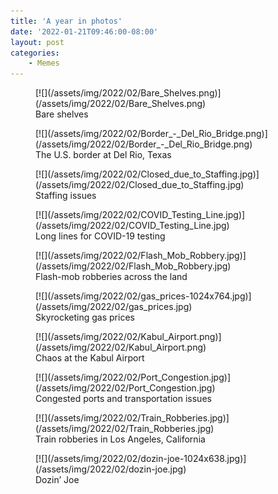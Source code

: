 ```yaml
---
title: 'A year in photos'
date: '2022-01-21T09:46:00-08:00'
layout: post
categories:
    - Memes
---
```


<figure class="wp-block-image size-full">[![](/assets/img/2022/02/Bare_Shelves.png)](/assets/img/2022/02/Bare_Shelves.png)<figcaption>Bare shelves</figcaption></figure><figure class="wp-block-image size-full">[![](/assets/img/2022/02/Border_-_Del_Rio_Bridge.png)](/assets/img/2022/02/Border_-_Del_Rio_Bridge.png)<figcaption>The U.S. border at Del Rio, Texas</figcaption></figure><figure class="wp-block-image size-full">[![](/assets/img/2022/02/Closed_due_to_Staffing.jpg)](/assets/img/2022/02/Closed_due_to_Staffing.jpg)<figcaption>Staffing issues</figcaption></figure><figure class="wp-block-image size-full">[![](/assets/img/2022/02/COVID_Testing_Line.jpg)](/assets/img/2022/02/COVID_Testing_Line.jpg)<figcaption>Long lines for COVID-19 testing</figcaption></figure><figure class="wp-block-image size-full">[![](/assets/img/2022/02/Flash_Mob_Robbery.jpg)](/assets/img/2022/02/Flash_Mob_Robbery.jpg)<figcaption>Flash-mob robberies across the land</figcaption></figure><figure class="wp-block-image size-large is-resized">[![](/assets/img/2022/02/gas_prices-1024x764.jpg)](/assets/img/2022/02/gas_prices.jpg)<figcaption>Skyrocketing gas prices</figcaption></figure><figure class="wp-block-image size-full">[![](/assets/img/2022/02/Kabul_Airport.png)](/assets/img/2022/02/Kabul_Airport.png)<figcaption>Chaos at the Kabul Airport</figcaption></figure><figure class="wp-block-image size-full">[![](/assets/img/2022/02/Port_Congestion.jpg)](/assets/img/2022/02/Port_Congestion.jpg)<figcaption>Congested ports and transportation issues</figcaption></figure><figure class="wp-block-image size-full">[![](/assets/img/2022/02/Train_Robberies.jpg)](/assets/img/2022/02/Train_Robberies.jpg)<figcaption>Train robberies in Los Angeles, California</figcaption></figure><figure class="wp-block-image size-large is-resized">[![](/assets/img/2022/02/dozin-joe-1024x638.jpg)](/assets/img/2022/02/dozin-joe.jpg)<figcaption>Dozin’ Joe</figcaption></figure>
